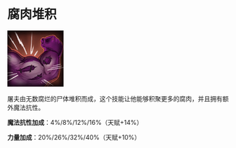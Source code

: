 # 腐肉堆积

![](game/resource/flash3/images/spellicons/mjz_pudge_flesh_heap.png)

屠夫由无数腐烂的尸体堆积而成，这个技能让他能够积聚更多的腐肉，并且拥有额外魔法抗性。



**魔法抗性加成**：4%/8%/12%/16%（天赋+14%）

**力量加成**：20%/26%/32%/40%（天赋+10%）

